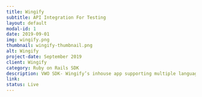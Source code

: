 ```yaml
---
title: Wingify
subtitle: API Integration For Testing
layout: default
modal-id: 1
date: 2019-09-01
img: wingify.png
thumbnail: wingify-thumbnail.png
alt: Wingify
project-date: September 2019
client: Wingify
category: Ruby on Rails SDK
description: VWO SDK- Wingify’s inhouse app supporting multiple languages like ROR, Dot Net & Golang is created for enabling developers to integrate VWO APIs with ease. Documentation is used to maintain the SDK that would help developers who wish to integrate or extend the said SDK. The software development kit effortlessly lets the backend engineer to generate & fit VWO API calls in different code languages. Provided with a full-fledged documentation of the same, the project assisted the developer in a huge way with step-by-step procedures. <br/><br/> Key Features - <br/> Written in 3 different robust languages. <br/> Enabling API integration. <br/> The procedure provided eases the process. <br/><br/> How It Works? <br/> As mentioned, the program is written in Dot Net, Ruby & Golang, all for the same purpose of producing API calls that are enabled to be integrated easily.
link: 
status: Live
---
```

